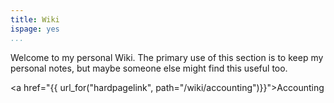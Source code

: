 ```yaml
---
title: Wiki
ispage: yes
...
```


Welcome to my personal Wiki. The primary use of this section is to keep my
personal notes, but maybe someone else might find this useful too.

<a href="{{ url_for("hardpagelink", path="/wiki/accounting")}}">Accounting</a>

